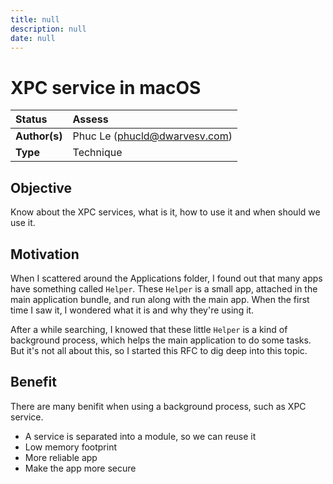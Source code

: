 ```yaml
---
title: null
description: null
date: null
---
```


# XPC service in macOS

| Status        | Assess                        |
| :------------ | :---------------------------- |
| **Author(s)** | Phuc Le (phucld@dwarvesv.com) |
| **Type**      | Technique                     |

## Objective

Know about the XPC services, what is it, how to use it and when should we use it.

## Motivation

When I scattered around the Applications folder, I found out that many apps have something called `Helper`. These `Helper` is a small app, attached in the main application bundle, and run along with the main app. When the first time I saw it, I wondered what it is and why they're using it.

After a while searching, I knowed that these little `Helper` is a kind of background process, which helps the main application to do some tasks. But it's not all about this, so I started this RFC to dig deep into this topic.

## Benefit

There are many benifit when using a background process, such as XPC service.

- A service is separated into a module, so we can reuse it
- Low memory footprint
- More reliable app
- Make the app more secure

